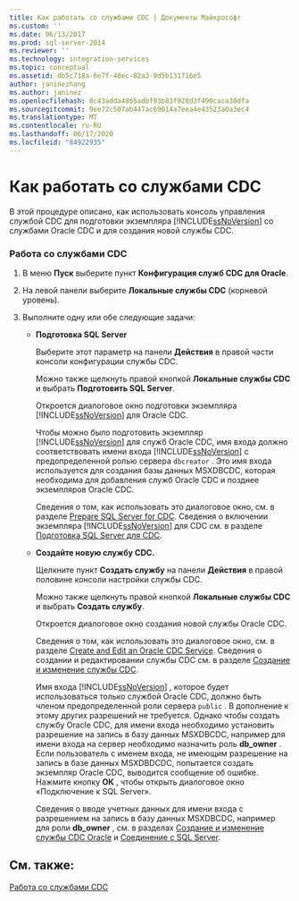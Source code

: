 ```yaml
---
title: Как работать со службами CDC | Документы Майкрософт
ms.custom: ''
ms.date: 06/13/2017
ms.prod: sql-server-2014
ms.reviewer: ''
ms.technology: integration-services
ms.topic: conceptual
ms.assetid: db5c718a-6e7f-48ec-82a3-9d5b131716e5
author: janinezhang
ms.author: janinez
ms.openlocfilehash: 0c43adda4865adbf93b83f928d3f490caca30dfa
ms.sourcegitcommit: 9ee72c507ab447ac69014a7eea4e43523a0a3ec4
ms.translationtype: MT
ms.contentlocale: ru-RU
ms.lasthandoff: 06/17/2020
ms.locfileid: "84922935"
---
```

# <a name="how-to-work-with-cdc-services"></a>Как работать со службами CDC
  В этой процедуре описано, как использовать консоль управления службой CDC для подготовки экземпляра [!INCLUDE[ssNoVersion](../../includes/ssnoversion-md.md)] со службами Oracle CDC и для создания новой службы CDC.  
  
### <a name="to-work-with-cdc-services"></a>Работа со службами CDC  
  
1.  В меню **Пуск** выберите пункт **Конфигурация служб CDC для Oracle**.  
  
2.  На левой панели выберите **Локальные службы CDC** (корневой уровень).  
  
3.  Выполните одну или обе следующие задачи:  
  
    -   **Подготовка SQL Server**  
  
         Выберите этот параметр на панели **Действия** в правой части консоли конфигурации службы CDC.  
  
         Можно также щелкнуть правой кнопкой **Локальные службы CDC** и выбрать **Подготовить SQL Server**.  
  
         Откроется диалоговое окно подготовки экземпляра [!INCLUDE[ssNoVersion](../../includes/ssnoversion-md.md)] для Oracle CDC.  
  
         Чтобы можно было подготовить экземпляр [!INCLUDE[ssNoVersion](../../includes/ssnoversion-md.md)] для служб Oracle CDC, имя входа должно соответствовать имени входа [!INCLUDE[ssNoVersion](../../includes/ssnoversion-md.md)] с предопределенной ролью сервера `dbcreator` . Это имя входа используется для создания базы данных MSXDBCDC, которая необходима для добавления служб Oracle CDC и позднее экземпляров Oracle CDC.  
  
         Сведения о том, как использовать это диалоговое окно, см. в разделе [Prepare SQL Server for CDC](prepare-sql-server-for-cdc.md). Сведения о включении экземпляра [!INCLUDE[ssNoVersion](../../includes/ssnoversion-md.md)] для CDC см. в разделе [Подготовка SQL Server для CDC](how-to-prepare-sql-server-for-cdc.md).  
  
    -   **Создайте новую службу CDC.**  
  
         Щелкните пункт **Создать службу** на панели **Действия** в правой половине консоли настройки службы CDC.  
  
         Можно также щелкнуть правой кнопкой **Локальные службы CDC** и выбрать **Создать службу**.  
  
         Откроется диалоговое окно создания новой службы Oracle CDC.  
  
         Сведения о том, как использовать это диалоговое окно, см. в разделе [Create and Edit an Oracle CDC Service](create-and-edit-an-oracle-cdc-service.md). Сведения о создании и редактировании службы CDC см. в разделе [Создание и изменение службы CDC](how-to-create-and-edit-a-cdc-service.md).  
  
         Имя входа [!INCLUDE[ssNoVersion](../../includes/ssnoversion-md.md)] , которое будет использоваться только службой Oracle CDC, должно быть членом предопределенной роли сервера `public` . В дополнение к этому других разрешений не требуется. Однако чтобы создать службу Oracle CDC, для имени входа необходимо установить разрешение на запись в базу данных MSXDBCDC, например для имени входа на сервер необходимо назначить роль **db_owner** . Если пользователь с именем входа, не имеющим разрешение на запись в базе данных MSXDBDCDC, попытается создать экземпляр Oracle CDC, выводится сообщение об ошибке. Нажмите кнопку **ОК** , чтобы открыть диалоговое окно «Подключение к SQL Server».  
  
         Сведения о вводе учетных данных для имени входа с разрешением на запись в базу данных MSXDBCDC, например для роли **db_owner** , см. в разделах [Создание и изменение службы CDC Oracle](create-and-edit-an-oracle-cdc-service.md) и [Соединение с SQL Server](connection-to-sql-server.md).  
  
## <a name="see-also"></a>См. также:  
 [Работа со службами CDC](work-with-cdc-services.md)  
  
  
